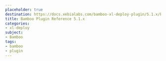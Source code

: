 ```yaml
---
placeholder: true
destination: https://docs.xebialabs.com/bamboo-xl-deploy-plugin/5.1.x/bambooPluginManual.html
title: Bamboo Plugin Reference 5.1.x
categories: 
- xl-deploy
subject:
- Bamboo
tags:
- bamboo
- plugin
---
```


